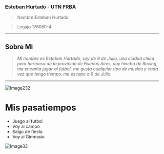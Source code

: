 ### Esteban Hurtado - UTN FRBA 

>Nombre:Esteban Hurtado 

>Legajo 176080-4

---
Sobre Mi
---
>*Mi nombre es Esteban Hurtado, soy de 9 de Julio, una ciudad chica pero hermosa de la provincia de Buenos Aires, soy hincha de Racing, me encanta jugar al futbol, 
me gusta cualquier tipo de musica y cada vez que tengo tiempo, me escapo a 9 de Julio.*
---

![Image232](https://user-images.githubusercontent.com/101006860/229820144-3a87c5dd-39cc-4754-8e78-9b8215b6ca6d.jpeg)


# Mis pasatiempos

- Juego al futbol
- Voy al campo
- Salgo de fiesta
- Voy al Gimnasio


![Image33](https://user-images.githubusercontent.com/101006860/229821136-1dbdb82c-a157-4382-b11c-6a170ee25d19.jpeg)
